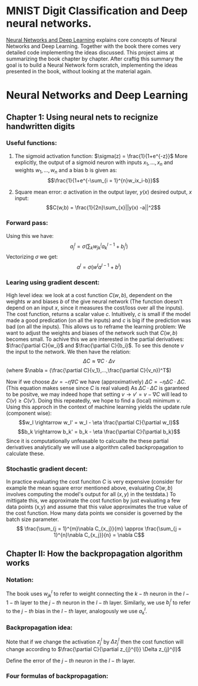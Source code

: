 # MNIST Digit Classification and Deep neural networks.
[Neural Networks and Deep Learning](http://neuralnetworksanddeeplearning.com/index.html) explains core concepts of Neural Networks and Deep Learning. Together with the book there comes very detailed code implementing the ideas discussed.
This project aims at summarizing the book chapter by chapter. After craftig this summary the goal is to build a Neural Network form scratch, implementing the ideas presented in the book, without looking at the material again.

# Neural Networks and Deep Learning
## Chapter 1: Using neural nets to recignize handwritten digits


### Useful functions:

1) The sigmoid activation function: 
$\sigma(z) = \frac{1}{1+e^{-z}}$
More explicitly, the output of a sigmoid neuron with inputs $x_1,...,x_n$ and weights $w_1,...,w_n$ and a bias b is given as:
$$\frac{1}{1+e^{-\sum_{i = 1}^{n}w_ix_i-b}}$$

2) Square mean error: $a$ activation in the output layer, $y(x)$ desired output, $x$ input:
$$C(w,b) = \frac{1}{2n}\sum_{x}||y(x) -a||^2$$

### Forward pass:
Using this we have:
$$a_{j}^l = \sigma(\sum_k w_{jk}^{l}a_{k}^{l-1}+b_{j}^l)$$
Vectorizing $\sigma$ we get:
$$a^{l} = \sigma( w^{l}a^{l-1}+b^{l})$$

### Learing using gradient descent:

High level idea: we look at a cost function $C(w,b)$, dependent on the weights $w$ and biases $b$ of the give neural network (The function doesn't depend on an input $x$, since it measures the cost/loss over all the inputs). The cost function, returns a scalar value $c$. Intuitively, $c$ is small if the model made a good predication (on all the inputs) and $c$ is big if the prediction was bad (on all the inputs). This allows us to reframe the learning problem: We want to adjust the weights and biases of the network such that $C(w,b)$ becomes small. To achive this we are interested in the partial derivatives: 
$\frac{\partial C}{w_i}$ and $\frac{\partial C}{b_i}$. To see this denote $v$ the input to the network. We then have the relation:
$$\Delta C \approx \nabla C \cdot \Delta v$$
(where $\nabla = (\frac{\partial C}{v_1},...,\frac{\partial C}{v_n})^T$)

Now if we choose $\Delta v = - \eta \nabla C$ we have (approximatively) $\Delta C = -\eta \Delta C \cdot \Delta C$. (This equation makes sense since $C$ is real valued) As $\Delta C \cdot \Delta C$ is garanteed to be positve, we may indeed hope that setting $v \rightarrow v' = v - \nabla C$ will lead to $C(v) \geq C(v')$. Doing this repeatedly, we hope to find a (local) minimum $v$.
Using this approch in the context of machine learning yields the update rule (component wise): $$w_l \rightarrow w_l' = w_l - \eta \frac{\partial C}{\partial w_l}$$
$$b_k \rightarrow b_k' = b_k - \eta \frac{\partial C}{\partial b_k}$$
Since it is computationally unfeasable to calcualte the these partial derivatives analytically we will use a algorithm called backpropagation to calculate these.

### Stochastic gradient decent:
In practice evaluating the cost funciton $C$ is very expensive (consider for example the mean square error mentioned above, evaluating $C(w,b)$ involves computing the model's output for all $(x,y)$ in the testdata.) To mittigate this, we approximate the cost function by just evaluating a few data points (x,y) and assume that this value approximates the true value of the cost function. How many data points we consider is governed by the batch size parameter.
$$ \frac{\sum_{j = 1}^{m}\nabla C_{x_j}}{m} \approx \frac{\sum_{j = 1}^{n}\nabla C_{x_j}}{n} = \nabla C$$

## Chapter II: How the backpropagation algorithm works

### Notation:
The book uses $w_{jk}^l$ to refer to weight connecting the $k-th$ neuron in the $l-1-th$ layer to the $j-th$ neuron in the $l-th$ layer. 
Similarly, we use $b_{j}^l$ to refer to the $j-th$ bias in the $l-th$ layer, analogously we use $a_{k}^l$. 

### Backpropagation idea:

Note that if we change the activation $z_{j}^{l}$ by $\Delta z_{j}^l$ then the cost function will change according to $\frac{\partial C}{\partial z_{j}^{l}} \Delta z_{j}^{l}$

Define the error of the $j-th$ neuron in the $l-th$ layer.

### Four formulas of backpropagation:

